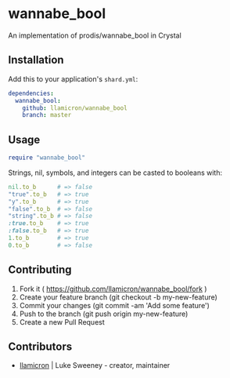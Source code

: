 # wannabe_bool

An implementation of prodis/wannabe_bool in Crystal

## Installation

Add this to your application's `shard.yml`:

```yaml
dependencies:
  wannabe_bool:
    github: llamicron/wannabe_bool
    branch: master
```

## Usage

```ruby
require "wannabe_bool"
```

Strings, nil, symbols, and integers can be casted to booleans with:
```ruby
nil.to_b      # => false
"true".to_b   # => true
"y".to_b      # => true
"false".to_b  # => false
"string".to_b # => false
:true.to_b    # => true
:false.to_b   # => true
1.to_b        # => true
0.to_b        # => false
```

## Contributing

1. Fork it ( https://github.com/llamicron/wannabe_bool/fork )
2. Create your feature branch (git checkout -b my-new-feature)
3. Commit your changes (git commit -am 'Add some feature')
4. Push to the branch (git push origin my-new-feature)
5. Create a new Pull Request

## Contributors

- [llamicron](https://github.com/llamicron) | Luke Sweeney - creator, maintainer
